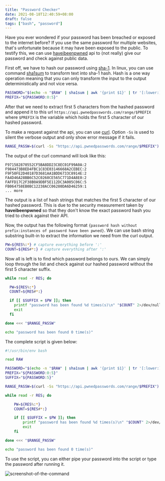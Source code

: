 ```yaml
---
title: "Password Checker"
date: 2021-08-18T12:40:59+08:00
draft: false
tags: ["bash", "password"]
---
```


Have you ever wondered if your password has been breached or exposed to the
internet before? If you use the same password for multiple websites, that's
unfortunate because it may have been exposed to the public. To testify this, we
can use [haveibeenpwned](https://haveibeenpwned.com/) api to (not really) give
our password and check against public data.

First off, we have to hash our password using
[sha-1](https://en.wikipedia.org/wiki/SHA-1). In linux, you can use command
[sha1sum](https://linux.die.net/man/1/sha1sum) to transform text into sha-1
hash. Hash is a one way operation meaning that you can only transform the input
to the output deterministically and not vice versa.

```sh
PASSWORD="$(echo -n "$RAW" | sha1sum | awk '{print $1}' | tr '[:lower:]' '[:upper:]')"
PREFIX="${PASSWORD:0:5}"
```

After that we need to extract first 5 characters from the hashed password and
append it to this url `https://api.pwnedpasswords.com/range/$PREFIX` where
`$PREFIX` is the variable which holds the first 5 character of our hashed
password.

To make a request against the api, you can use
[curl](https://linux.die.net/man/1/curl). Option `-Ss` is used to silent the
verbose output and only show error message if it fails.

```sh
RANGE_PASSW=$(curl -Ss "https://api.pwnedpasswords.com/range/$PREFIX")
```

The output of the curl command will look like this:
```
F971582870552CF5BA8DD23C8EC01F99A0A:2
F984473B8ED4FBC1C83E03146668A2CEBEC:2
F9F50FE2D40187D3681AA1BDD6733C8914E:2
FA4D46A28BB6C52C0260CE565C771D4A8E0:2
FAFFD17C2F38B0A9DBF5E112DC3A005C06C:5
FB064758EB0BC12238ACC06280DA6D46259:1
... more
```

The output is a list of hash strings that matches the first 5 character of our
hashed password. This is due to the security measurement taken by **haveibeenpwned**
so that they don't know the exact password hash you tried to check against their
API.

Now, the output has the following format `{password hash without
prefix:instances of password have been pwned}`. We can use bash string substring
built-in to extract the information we need from the curl output.

```sh
PW=${RES%:*} # capture everything before ':'
COUNT=${RES#*:} # capture everything after ':'
```

Now all is left is to find which password belongs to ours. We can simply loop
through the list and check against our hashed password without the first 5
character suffix.

```sh
while read -r RES; do

  PW=${RES%:*}
  COUNT=${RES#*:}

  if [[ $SUFFIX = $PW ]]; then
    printf "password has been found %d times(s)\n" "$COUNT" 2>/dev/null
    exit
  fi

done <<< "$RANGE_PASSW"

echo "password has been found 0 time(s)"
```

The complete script is given below:
```sh
#!/usr/bin/env bash

read RAW

PASSWORD="$(echo -n "$RAW" | sha1sum | awk '{print $1}' | tr '[:lower:]' '[:upper:]')"
PREFIX="${PASSWORD:0:5}"
SUFFIX="${PASSWORD:5}"

RANGE_PASSW=$(curl -Ss "https://api.pwnedpasswords.com/range/$PREFIX")

while read -r RES; do

	PW=${RES%:*}
	COUNT=${RES#*:}

	if [[ $SUFFIX = $PW ]]; then
		printf "password has been found %d times(s)\n" "$COUNT" 2>/dev/null
		exit
	fi

done <<< "$RANGE_PASSW"

echo "password has been found 0 time(s)"
```

To use the script, you can either pipe your password into the script or type the
password after running it.

![screenshot-of-the-command](/static/pwned.png)
